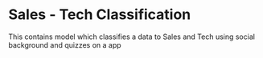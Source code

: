 # Sales - Tech Classification

This contains model which classifies a data to Sales and Tech using social background and quizzes on a app
